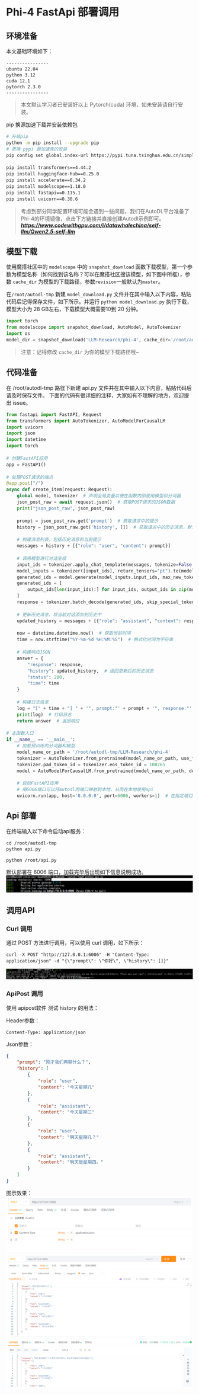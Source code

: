 # Phi-4 FastApi 部署调用

## 环境准备

本文基础环境如下：

```
----------------
ubuntu 22.04
python 3.12
cuda 12.1
pytorch 2.3.0
----------------
```

> 本文默认学习者已安装好以上 Pytorch(cuda) 环境，如未安装请自行安装。

pip 换源加速下载并安装依赖包

```bash
# 升级pip
python -m pip install --upgrade pip
# 更换 pypi 源加速库的安装
pip config set global.index-url https://pypi.tuna.tsinghua.edu.cn/simple

pip install transformers==4.44.2
pip install huggingface-hub==0.25.0
pip install accelerate==0.34.2
pip install modelscope==1.18.0
pip install fastapi==0.115.1
pip install uvicorn==0.30.6
```

>考虑到部分同学配置环境可能会遇到一些问题，我们在AutoDL平台准备了Phi-4的环境镜像，点击下方链接并直接创建Autodl示例即可。 ***https://www.codewithgpu.com/i/datawhalechina/self-llm/Qwen2.5-self-llm***

## 模型下载

使用魔搭社区中的 `modelscope` 中的 `snapshot_download` 函数下载模型，第一个参数为模型名称（如何找到该名称？可以在魔搭社区搜该模型，如下图中所框），参数 `cache_dir` 为模型的下载路径，参数`revision`一般默认为`master`。

在`/root/autodl-tmp` 新建 `model_download.py` 文件并在其中输入以下内容，粘贴代码后记得保存文件，如下所示。并运行 `python model_download.py` 执行下载，模型大小为 28 GB左右，下载模型大概需要10到 20 分钟。

```python
import torch
from modelscope import snapshot_download, AutoModel, AutoTokenizer
import os
model_dir = snapshot_download('LLM-Research/phi-4', cache_dir='/root/autodl-tmp', revision='master')
```

> 注意：记得修改 `cache_dir` 为你的模型下载路径哦~

## 代码准备  

在 /root/autodl-tmp 路径下新建 api.py 文件并在其中输入以下内容，粘贴代码后请及时保存文件。
下面的代码有很详细的注释，大家如有不理解的地方，欢迎提出 issue。  

```python
from fastapi import FastAPI, Request
from transformers import AutoTokenizer, AutoModelForCausalLM
import uvicorn
import json
import datetime
import torch

# 创建FastAPI应用
app = FastAPI()

# 处理POST请求的端点
@app.post("/")
async def create_item(request: Request):
    global model, tokenizer  # 声明全局变量以便在函数内部使用模型和分词器
    json_post_raw = await request.json()  # 获取POST请求的JSON数据
    print("json_post_raw", json_post_raw)
    
    prompt = json_post_raw.get('prompt')  # 获取请求中的提示
    history = json_post_raw.get('history', [])  # 获取请求中的历史消息，默认为空列表

    # 构建消息列表，包括历史消息和当前提示
    messages = history + [{"role": "user", "content": prompt}]

    # 调用模型进行对话生成
    input_ids = tokenizer.apply_chat_template(messages, tokenize=False, add_generation_prompt=True)
    model_inputs = tokenizer([input_ids], return_tensors="pt").to(model.device)
    generated_ids = model.generate(model_inputs.input_ids, max_new_tokens=512)
    generated_ids = [
        output_ids[len(input_ids):] for input_ids, output_ids in zip(model_inputs.input_ids, generated_ids)
    ]
    response = tokenizer.batch_decode(generated_ids, skip_special_tokens=True)[0]

    # 更新历史消息，将当前对话添加到历史中
    updated_history = messages + [{"role": "assistant", "content": response}]

    now = datetime.datetime.now()  # 获取当前时间
    time = now.strftime("%Y-%m-%d %H:%M:%S")  # 格式化时间为字符串

    # 构建响应JSON
    answer = {
        "response": response,
        "history": updated_history,  # 返回更新后的历史消息
        "status": 200,
        "time": time
    }

    # 构建日志信息
    log = "[" + time + "] " + '", prompt:"' + prompt + '", response:"' + repr(response) + '"'
    print(log)  # 打印日志
    return answer  # 返回响应

# 主函数入口
if __name__ == '__main__':
    # 加载预训练的分词器和模型
    model_name_or_path = '/root/autodl-tmp/LLM-Research/phi-4'
    tokenizer = AutoTokenizer.from_pretrained(model_name_or_path, use_fast=False)
    tokenizer.pad_token_id = tokenizer.eos_token_id = 100265
    model = AutoModelForCausalLM.from_pretrained(model_name_or_path, device_map="auto", torch_dtype=torch.bfloat16)

    # 启动FastAPI应用
    # 用6006端口可以将autodl的端口映射到本地，从而在本地使用api
    uvicorn.run(app, host='0.0.0.0', port=6006, workers=1)  # 在指定端口和主机上启动应用
```

## Api 部署  

在终端输入以下命令启动api服务：  

```shell  
cd /root/autodl-tmp
python api.py
```  

```shell
python /root/api.py
```  

默认部署在 6006 端口，加载完毕后出现如下信息说明成功。
![加载模型](images/image01-1.png)

## 调用API

### Curl 调用  
通过 POST 方法进行调用，可以使用 curl 调用，如下所示：  

```shell
curl -X POST "http://127.0.0.1:6006" -H "Content-Type: application/json" -d "{\"prompt\": \"你好\", \"history\": []}"
```  

![模型调用](images/image01-2.png)
### ApiPost 调用
使用 apipost软件 测试 history 的用法：

Header参数：
```
Content-Type: application/json
```

Json参数：
```json
{
    "prompt": "刚才我们再聊什么？",
    "history": [
		{
			"role": "user",
			"content": "今天星期几"
		},
		{
			"role": "assistant",
			"content": "今天星期三"
		},
		{
			"role": "user",
			"content": "明天星期几？"
		},
		{
			"role": "assistant",
			"content": "明天是星期四。"
		}
	]
}
```

图示效果：
![apipost](images/image01-3.png)
![apipost](images/image01-4.png)




